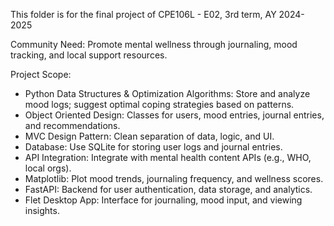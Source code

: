 This folder is for the final project of CPE106L - E02, 3rd term, AY 2024-2025

Community Need: Promote mental wellness through journaling, mood tracking, and local support resources.

Project Scope:
- Python Data Structures & Optimization Algorithms: Store and analyze mood logs; suggest optimal coping strategies based on patterns.
- Object Oriented Design: Classes for users, mood entries, journal entries, and recommendations.
- MVC Design Pattern: Clean separation of data, logic, and UI.
- Database: Use SQLite for storing user logs and journal entries.
- API Integration: Integrate with mental health content APIs (e.g., WHO, local orgs).
- Matplotlib: Plot mood trends, journaling frequency, and wellness scores.
- FastAPI: Backend for user authentication, data storage, and analytics.
- Flet Desktop App: Interface for journaling, mood input, and viewing insights.
